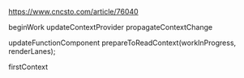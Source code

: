 https://www.cncsto.com/article/76040


beginWork
  updateContextProvider
  propagateContextChange

updateFunctionComponent
prepareToReadContext(workInProgress, renderLanes);

firstContext